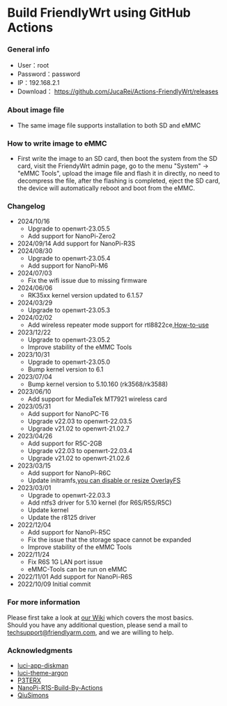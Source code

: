 # Build FriendlyWrt using GitHub Actions
### General info 
- User：root
- Password：password
- IP：192.168.2.1
- Download： https://github.com/JucaRei/Actions-FriendlyWrt/releases
### About image file
- The same image file supports installation to both SD and eMMC
### How to write image to eMMC  
- First write the image to an SD card, then boot the system from the SD card, visit the FriendyWrt admin page, go to the menu "System" -> "eMMC Tools", upload the image file and flash it in directly, no need to decompress the file, after the flashing is completed, eject the SD card, the device will automatically reboot and boot from the eMMC.
### Changelog
* 2024/10/16
    *  Upgrade to openwrt-23.05.5
    *  Add support for NanoPi-Zero2
* 2024/09/14 Add support for NanoPi-R3S
* 2024/08/30
    *  Upgrade to openwrt-23.05.4
    *  Add support for NanoPi-M6
* 2024/07/03
    *  Fix the wifi issue due to missing firmware
* 2024/06/06
    *  RK35xx kernel version updated to 6.1.57
* 2024/03/29
    *  Upgrade to openwrt-23.05.3
* 2024/02/02
    *  Add wireless repeater mode support for rtl8822ce,[How-to-use](https://wiki.friendlyelec.com/wiki/index.php/NanoPi_R5C#Wireless_Repeater_Mode)
* 2023/12/22
    *  Upgrade to openwrt-23.05.2
    *  Improve stability of the eMMC Tools
* 2023/10/31
    *  Upgrade to openwrt-23.05.0
    *  Bump kernel version to 6.1
* 2023/07/04
    *  Bump kernel version to 5.10.160 (rk3568/rk3588)
* 2023/06/10
    *  Add support for MediaTek MT7921 wireless card
* 2023/05/31
    *  Add support for NanoPC-T6
    *  Upgrade v22.03 to openwrt-22.03.5
    *  Upgrade v21.02 to openwrt-21.02.7
* 2023/04/26
    *  Add support for R5C-2GB
    *  Upgrade v22.03 to openwrt-22.03.4
    *  Upgrade v21.02 to openwrt-21.02.6
* 2023/03/15
    *  Add support for NanoPi-R6C
    *  Update initramfs,[you can disable or resize OverlayFS](https://wiki.friendlyelec.com/wiki/index.php/How_to_use_overlayfs_on_Linux)
* 2023/03/01
    *  Upgrade to openwrt-22.03.3
    *  Add ntfs3 driver for 5.10 kernel (for R6S/R5S/R5C)
    *  Update kernel
    *  Update the r8125 driver
* 2022/12/04
    *  Add support for NanoPi-R5C
    *  Fix the issue that the storage space cannot be expanded
    *  Improve stability of the eMMC Tools
* 2022/11/24
    *  Fix R6S 1G LAN port issue
    *  eMMC-Tools can be run on eMMC
* 2022/11/01 Add support for NanoPi-R6S
* 2022/10/09 Initial commit
### For more information
Please first take a look at [our Wiki](https://wiki.friendlyelec.com) which covers the most basics.  
Should you have any additional question, please send a mail to techsupport@friendlyarm.com, and we are willing to help.  
### Acknowledgments
- [luci-app-diskman](https://github.com/lisaac/luci-app-diskman)
- [luci-theme-argon](https://github.com/jerrykuku/luci-theme-argon)
- [P3TERX](https://github.com/P3TERX/Actions-OpenWrt)
- [NanoPi-R1S-Build-By-Actions](https://github.com/skytotwo/NanoPi-R1S-Build-By-Actions)
- [QiuSimons](https://github.com/QiuSimons/YAOF)
